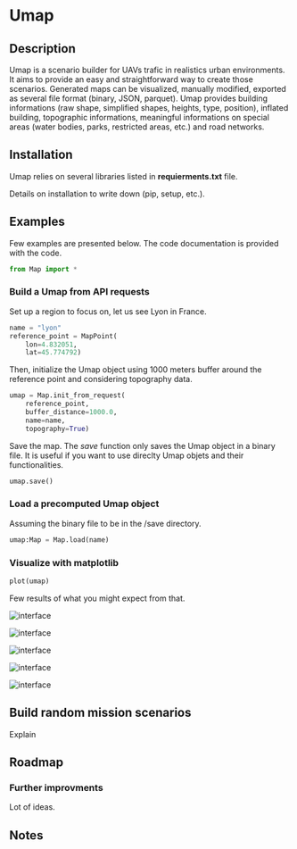 # Umap 

## Description 

Umap is a scenario builder for UAVs trafic in realistics urban environments. It aims to provide an easy and straightforward way to create those scenarios. Generated maps can be visualized, manually modified, exported as several file format (binary, JSON, parquet). Umap provides building informations (raw shape, simplified shapes, heights, type, position), inflated building, topographic informations, meaningful informations on special areas (water bodies, parks, restricted areas, etc.) and road networks. 

## Installation 

Umap relies on several libraries listed in **requierments.txt** file. 

Details on installation to write down (pip, setup, etc.). 

## Examples 

Few examples are presented below. The code documentation is provided with the code. 

```python
from Map import *
```

### Build a Umap from API requests 

Set up a region to focus on, let us see Lyon in France. 

```python 
name = "lyon"
reference_point = MapPoint(
    lon=4.832051, 
    lat=45.774792)
```

Then, initialize the Umap object using 1000 meters buffer around the reference point and considering topography data. 

```python 
umap = Map.init_from_request(
    reference_point, 
    buffer_distance=1000.0, 
    name=name, 
    topography=True) 
```

Save the map. The *save* function only saves the Umap object in a binary file. It is useful if you want to use direclty Umap objets and their functionalities. 

```python
umap.save()
```

### Load a precomputed Umap object 

Assuming the binary file to be in the /save directory. 

```python 
umap:Map = Map.load(name)
```

### Visualize with matplotlib 

```python
plot(umap) 
```

Few results of what you might expect from that. 

![interface](examples/img/example_interface_v1.png)

![interface](examples/img/zoom.png)

![interface](examples/img/just_buildings.png)

![interface](examples/img/buffer1.png)

![interface](examples/img/buffer2.png)


## Build random mission scenarios 

Explain 


## Roadmap 

### Further improvments 

Lot of ideas. 


## Notes 